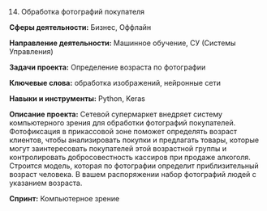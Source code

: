 14. Обработка фотографий покупателя

**Сферы деятельности:** Бизнес, Оффлайн

**Направление деятельности:** Машинное обучение, СУ (Системы Управления)

**Задачи проекта:** Определение возраста по фотографии

**Ключевые слова:** обработка изображений, нейронные сети

**Навыки и инструменты:** Python, Keras

**Описание проекта:** Сетевой супермаркет внедряет систему компьютерного зрения для обработки фотографий покупателей. Фотофиксация в прикассовой зоне поможет определять возраст клиентов, чтобы анализировать покупки и предлагать товары, которые могут заинтересовать покупателей этой возрастной группы и контролировать добросовестность кассиров при продаже алкоголя. Строится модель, которая по фотографии определит приблизительный возраст человека. В вашем распоряжении набор фотографий людей с указанием возраста.

**Спринт:** Компьютерное зрение
